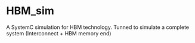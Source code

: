 # HBM_sim
A SystemC simulation for HBM technology. Tunned to simulate a complete system (Interconnect + HBM memory end)
